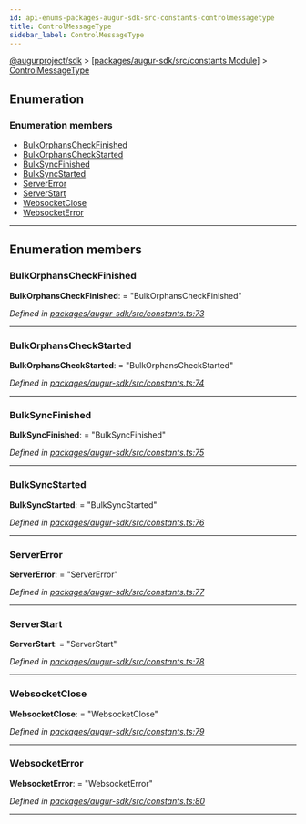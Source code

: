 ```yaml
---
id: api-enums-packages-augur-sdk-src-constants-controlmessagetype
title: ControlMessageType
sidebar_label: ControlMessageType
---
```


[@augurproject/sdk](api-readme.md) > [[packages/augur-sdk/src/constants Module]](api-modules-packages-augur-sdk-src-constants-module.md) > [ControlMessageType](api-enums-packages-augur-sdk-src-constants-controlmessagetype.md)

## Enumeration

### Enumeration members

* [BulkOrphansCheckFinished](api-enums-packages-augur-sdk-src-constants-controlmessagetype.md#bulkorphanscheckfinished)
* [BulkOrphansCheckStarted](api-enums-packages-augur-sdk-src-constants-controlmessagetype.md#bulkorphanscheckstarted)
* [BulkSyncFinished](api-enums-packages-augur-sdk-src-constants-controlmessagetype.md#bulksyncfinished)
* [BulkSyncStarted](api-enums-packages-augur-sdk-src-constants-controlmessagetype.md#bulksyncstarted)
* [ServerError](api-enums-packages-augur-sdk-src-constants-controlmessagetype.md#servererror)
* [ServerStart](api-enums-packages-augur-sdk-src-constants-controlmessagetype.md#serverstart)
* [WebsocketClose](api-enums-packages-augur-sdk-src-constants-controlmessagetype.md#websocketclose)
* [WebsocketError](api-enums-packages-augur-sdk-src-constants-controlmessagetype.md#websocketerror)

---

## Enumeration members

<a id="bulkorphanscheckfinished"></a>

###  BulkOrphansCheckFinished

**BulkOrphansCheckFinished**:  = "BulkOrphansCheckFinished"

*Defined in [packages/augur-sdk/src/constants.ts:73](https://github.com/AugurProject/augur/blob/bae2172ca0/packages/augur-sdk/src/constants.ts#L73)*

___
<a id="bulkorphanscheckstarted"></a>

###  BulkOrphansCheckStarted

**BulkOrphansCheckStarted**:  = "BulkOrphansCheckStarted"

*Defined in [packages/augur-sdk/src/constants.ts:74](https://github.com/AugurProject/augur/blob/bae2172ca0/packages/augur-sdk/src/constants.ts#L74)*

___
<a id="bulksyncfinished"></a>

###  BulkSyncFinished

**BulkSyncFinished**:  = "BulkSyncFinished"

*Defined in [packages/augur-sdk/src/constants.ts:75](https://github.com/AugurProject/augur/blob/bae2172ca0/packages/augur-sdk/src/constants.ts#L75)*

___
<a id="bulksyncstarted"></a>

###  BulkSyncStarted

**BulkSyncStarted**:  = "BulkSyncStarted"

*Defined in [packages/augur-sdk/src/constants.ts:76](https://github.com/AugurProject/augur/blob/bae2172ca0/packages/augur-sdk/src/constants.ts#L76)*

___
<a id="servererror"></a>

###  ServerError

**ServerError**:  = "ServerError"

*Defined in [packages/augur-sdk/src/constants.ts:77](https://github.com/AugurProject/augur/blob/bae2172ca0/packages/augur-sdk/src/constants.ts#L77)*

___
<a id="serverstart"></a>

###  ServerStart

**ServerStart**:  = "ServerStart"

*Defined in [packages/augur-sdk/src/constants.ts:78](https://github.com/AugurProject/augur/blob/bae2172ca0/packages/augur-sdk/src/constants.ts#L78)*

___
<a id="websocketclose"></a>

###  WebsocketClose

**WebsocketClose**:  = "WebsocketClose"

*Defined in [packages/augur-sdk/src/constants.ts:79](https://github.com/AugurProject/augur/blob/bae2172ca0/packages/augur-sdk/src/constants.ts#L79)*

___
<a id="websocketerror"></a>

###  WebsocketError

**WebsocketError**:  = "WebsocketError"

*Defined in [packages/augur-sdk/src/constants.ts:80](https://github.com/AugurProject/augur/blob/bae2172ca0/packages/augur-sdk/src/constants.ts#L80)*

___


